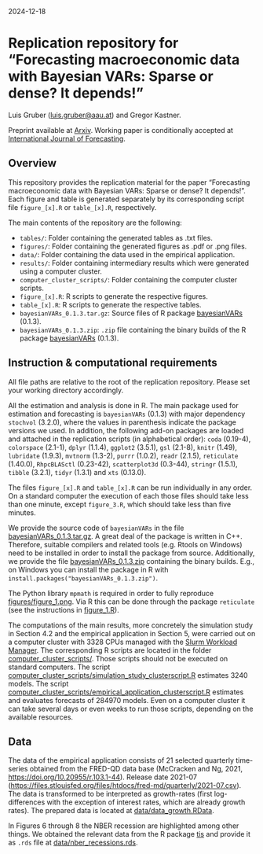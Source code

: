 2024-12-18

<!-- README.md is generated from README.Rmd. Please edit that file -->

# Replication repository for “Forecasting macroeconomic data with Bayesian VARs: Sparse or dense? It depends!”

Luis Gruber (<luis.gruber@aau.at>) and Gregor Kastner.

Preprint available at
[Arxiv](https://doi.org/10.48550/arXiv.2206.04902). Working paper is
conditionally accepted at [International Journal of
Forecasting](https://forecasters.org/ijf/).

## Overview

This repository provides the replication material for the paper
“Forecasting macroeconomic data with Bayesian VARs: Sparse or dense? It
depends!”. Each figure and table is generated separately by its
corresponding script file `figure_[x].R` or `table_[x].R`, respectively.

The main contents of the repository are the following:

- `tables/`: Folder containing the generated tables as .txt files.
- `figures/`: Folder containing the generated figures as .pdf or .png
  files.
- `data/`: Folder containing the data used in the empirical application.
- `results/`: Folder containing intermediary results which were
  generated using a computer cluster.
- `computer_cluster_scripts/`: Folder containing the computer cluster
  scripts.
- `figure_[x].R`: R scripts to generate the respective figures.
- `table_[x].R`: R scripts to generate the respective tables.
- `bayesianVARs_0.1.3.tar.gz`: Source files of R package
  [bayesianVARs](https://luisgruber.github.io/bayesianVARs/) (0.1.3).
- `bayesianVARs_0.1.3.zip`: `.zip` file containing the binary builds of
  the R package
  [bayesianVARs](https://luisgruber.github.io/bayesianVARs/) (0.1.3).

## Instruction & computational requirements

All file paths are relative to the root of the replication repository.
Please set your working directory accordingly.

All the estimation and analysis is done in R. The main package used for
estimation and forecasting is `bayesianVARs` (0.1.3) with major
dependency `stochvol` (3.2.0), where the values in parenthesis indicate
the package versions we used. In addition, the following add-on packages
are loaded and attached in the replication scripts (in alphabetical
order): `coda` (0.19-4), `colorspace` (2.1-1), `dplyr` (1.1.4),
`ggplot2` (3.5.1), `gsl` (2.1-8), `knitr` (1.49), `lubridate` (1.9.3),
`mvtnorm` (1.3-2), `purrr` (1.0.2), `readr` (2.1.5), `reticulate`
(1.40.0), `RhpcBLASctl` (0.23-42), `scatterplot3d` (0.3-44), `stringr`
(1.5.1), `tibble` (3.2.1), `tidyr` (1.3.1) and `xts` (0.13.0).

The files `figure_[x].R` and `table_[x].R` can be run individually in
any order. On a standard computer the execution of each those files
should take less than one minute, except `figure_3.R`, which should take
less than five minutes.

We provide the source code of `bayesianVARs` in the file
[bayesianVARs_0.1.3.tar.gz](bayesianVARs_0.1.3.tar.gz). A great deal of
the package is written in C++. Therefore, suitable compilers and related
tools (e.g. Rtools on Windows) need to be installed in order to install
the package from source. Additionally, we provide the file
[bayesianVARs_0.1.3.zip](bayesianVARs_0.1.3.zip) containing the binary
builds. E.g., on Windows you can install the package in R with
`install.packages("bayesianVARs_0.1.3.zip")`.

The Python library `mpmath` is required in order to fully reproduce
[figures/figure_1.png](./figures/figure_1.png). Via R this can be done
through the package `reticulate` (see the instructions in
[figure_1.R](figure_1.R)).

The computations of the main results, more concretely the simulation
study in Section 4.2 and the empirical application in Section 5, were
carried out on a computer cluster with 3328 CPUs managed with the [Slurm
Workload Manager](https://slurm.schedmd.com/). The corresponding R
scripts are located in the folder
[computer_cluster_scripts/](./computer_cluster_scripts/). Those scripts
should not be executed on standard computers. The script
[computer_cluster_scripts/simulation_study_clusterscript.R](./computer_cluster_scripts/simulation_study_clusterscript.R)
estimates 3240 models. The script
[computer_cluster_scripts/empirical_application_clusterscript.R](./computer_cluster_scripts/empirical_application_clusterscript.R)
estimates and evaluates forecasts of 284970 models. Even on a computer
cluster it can take several days or even weeks to run those scripts,
depending on the available resources.

## Data

The data of the empirical application consists of 21 selected quarterly
time-series obtained from the FRED-QD data base (McCracken and Ng, 2021,
<https://doi.org/10.20955/r.103.1-44>). Release date 2021-07
(<https://files.stlouisfed.org/files/htdocs/fred-md/quarterly/2021-07.csv>).
The data is transformed to be interpreted as growth-rates (first
log-differences with the exception of interest rates, which are already
growth rates). The prepared data is located at
[data/data_growth.RData](./data/data_growth.RData).

In Figures 6 through 8 the NBER recession are highlighted among other
things. We obtained the relevant data from the R package
[tis](https://cran.r-project.org/package=tis) and provide it as `.rds`
file at [data/nber_recessions.rds](./data/nber_recessions.rds).
